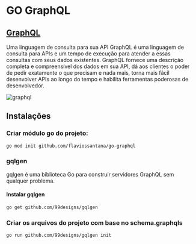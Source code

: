 # GO GraphQL


## [GraphQL](https://graphql.org/learn/)

  Uma linguagem de consulta para sua API
  GraphQL é uma linguagem de consulta para APIs e um tempo de execução 
  para atender a essas consultas com seus dados existentes. 
  GraphQL fornece uma descrição completa e compreensível dos dados em sua API, 
  dá aos clientes o poder de pedir exatamente o que precisam e nada mais, 
  torna mais fácil desenvolver APIs ao longo do tempo e habilita ferramentas poderosas de desenvolvedor.
  
  ![graphql](https://upload.wikimedia.org/wikipedia/commons/1/17/GraphQL_Logo.svg)

## Instalações

### Criar módulo go do projeto:
````bash
go mod init github.com/flaviossantana/go-graphql 
````

### gqlgen
gqlgen é uma biblioteca Go para construir servidores GraphQL sem qualquer problema.

#### Instalar gqlgen
```bash
go get github.com/99designs/gqlgen
```

### Criar os arquivos do projeto com base no schema.graphqls
```bash
go run github.com/99designs/gqlgen init
```
